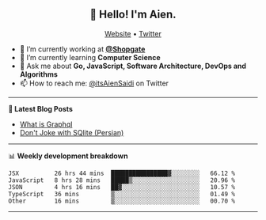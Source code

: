 <h2 align="center">👋 Hello! I'm Aien.</h2>
<p align="center">
  <a href="https://aien.me">Website</a> •
  <a href="https://twitter.com/itsAienSaidi">Twitter</a>
</p>


- 🔭 I’m currently working at **[@Shopgate](https://github.com/shopgate)**
- 🌱 I’m currently learning **Computer Science**
- 💬 Ask me about **Go, JavaScript, Software Architecture, DevOps and Algorithms**
- 📫 How to reach me: [@itsAienSaidi](https://twitter.com/itsAienSaidi) on Twitter

-------

**📝 Latest Blog Posts**

<!-- BLOG-POST-LIST:START -->
- [What is Graphql](https://aien.me/blog/what-is-graphql)
- [Don't Joke with SQlite (Persian)](https://fa.aien.me/با-sqlite-شوخی-نکنیم/)
<!-- BLOG-POST-LIST:END -->

-------

📊 **Weekly development breakdown**
<!--START_SECTION:waka-->
```text
JSX          26 hrs 44 mins  ████████████████▓░░░░░░░░   66.12 % 
JavaScript   8 hrs 28 mins   █████▒░░░░░░░░░░░░░░░░░░░   20.96 % 
JSON         4 hrs 16 mins   ██▓░░░░░░░░░░░░░░░░░░░░░░   10.57 % 
TypeScript   36 mins         ▒░░░░░░░░░░░░░░░░░░░░░░░░   01.49 % 
Other        16 mins         ▒░░░░░░░░░░░░░░░░░░░░░░░░   00.70 % 
```
<!--END_SECTION:waka-->

-------
